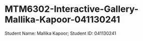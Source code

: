 # MTM6302-Interactive-Gallery-Mallika-Kapoor-041130241
Student Name: Mallika Kapoor; Student ID: 041130241
